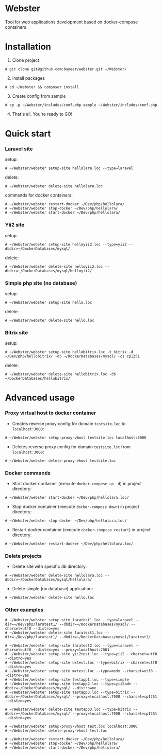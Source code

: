 # Webster
Tool for web applications development based on docker-compose containers.


# Installation

1. Clone project
```
# git clone git@github.com:bayeer/webster.git ~/Webster/
```
2. Install packages
```
# cd ~/Webster && composer install
```
3. Create config from sample
```
# cp -p ~/Webster/includes/conf.php.sample ~/Webster/includes/conf.php
```
4. That's all. You're ready to GO!


# Quick start


### Laravel site

setup:
```
# ~/Webster/webster setup-site hellolara.loc --type=laravel
```
delete:
```
# ~/Webster/webster delete-site hellolara.loc
```
commands for docker containers:
```
# ~/Webster/webster restart-docker ~/Dev/php/hellolara/ 
# ~/Webster/webster stop-docker ~/Dev/php/hellolara/ 
# ~/Webster/webster start-docker ~/Dev/php/hellolara/ 
```


### Yii2 site

setup:
```
# ~/Webster/webster setup-site helloyii2.loc --type=yii2 --dbdir=~/DockerDatabases/mysql/
```
delete:
```
# ~/Webster/webster delete-site helloyii2.loc --dbdir=~/DockerDatabases/mysql/helloyii2/
```


### Simple php site (no database)

setup:
```
# ~/Webster/webster setup-site hello.loc
```
delete:
```
# ~/Webster/webster delete-site hello.loc
```


### Bitrix site

setup:
```
# ~/Webster/webster setup-site hellobitrix.loc -t bitrix -d ~/Dev/php/hellobitrix/ -db ~/DockerDatabases/mysql/ -cs cp1251
```
delete:
```
# ~/Webster/webster delete-site hellobitrix.loc -db ~/DockerDatabases/hellobitrix/ 
```


# Advanced usage


### Proxy virtual host to docker container

* Creates reverse proxy config for domain `testsite.loc` to `localhost:3000`:
```
# ~/Webster/webster setup-proxy-vhost testsite.loc localhost:3000
```

* Deletes reverse proxy config for domain `testsite.loc` from `localhost:3000`:
```
# ~/Webster/webster delete-proxy-vhost testsite.loc
```


### Docker commands

* Start docker container (execute `docker-compose up -d`) in project directory:
```
# ~/Webster/webster start-docker ~/Dev/php/hellolara.loc/
```

* Stop docker container (execute `docker-compose down`) in project directory:
```
# ~/Webster/webster stop-docker ~/Dev/php/hellolara.loc/
```

* Restart docker container (execute `docker-compose restart`) in project directory:
```
# ~/Webster/webster restart-docker ~/Dev/php/hellolara.loc/
```


### Delete projects

* Delete site with specific db directory:
```
# ~/Webster/webster delete-site hellolara.loc --dbdir=~/DockerDatabases/mysql/hellolara/
```

* Delete simple (no database) application:
```
# ~/Webster/webster delete-site hello.loc
```

### Other examples

```
# ~/Webster/webster setup-site laratest1.loc --type=laravel --dir=~/Dev/php/laratest1/ --dbdir=~/DockerDatabases/mysql/ --charset=utf8 --distro=yes 
# ~/Webster/webster delete-site laratest1.loc --dir=~/Dev/php/laratest1/ --dbdir=~/DockerDatabases/mysql/laratest1/

# ~/Webster/webster setup-site laratest2.loc --type=laravel --charset=utf8 --distro=yes --proxy=localhost:7001
# ~/Webster/webster setup-site yii2test.loc --type=yii2 --charset=utf8 --distro=yes
# ~/Webster/webster setup-site bxtest.loc --type=bitrix --charset=utf8 --distro=yes
# ~/Webster/webster setup-site mxtest.loc --type=modx --charset=utf8 --distro=yes
# ~/Webster/webster setup-site testapp1.loc --type=simple
# ~/Webster/webster setup-site testapp2.loc --type=yii2adv --dbdir=~/DockerDatabases/mysql/ --distro=no
# ~/Webster/webster setup-site testapp3.loc --type=bitrix --dbdir=~/DockerDatabases/mysql/ --proxy=localhost:7000 --charset=cp1251 --distro=yes

# ~/Webster/webster delete-site testapp3.loc --type=bitrix --dbdir=~/DockerDatabases/mysql/ --proxy=localhost:7000 --charset=cp1251 --distro=yes

# ~/Webster/webster setup-proxy-vhost test.loc localhost:3000
# ~/Webster/webster delete-proxy-vhost test.loc

# ~/Webster/webster restart-docker ~/Dev/php/hellolara/
# ~/Webster/webster stop-docker ~/Dev/php/hellolara/
# ~/Webster/webster start-docker ~/Dev/php/hellolara/
```
